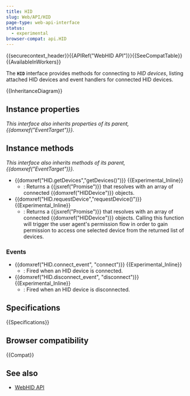 ```yaml
---
title: HID
slug: Web/API/HID
page-type: web-api-interface
status:
  - experimental
browser-compat: api.HID
---
```


{{securecontext_header}}{{APIRef("WebHID API")}}{{SeeCompatTable}}{{AvailableInWorkers}}

The **`HID`** interface provides methods for connecting to _HID devices_, listing attached HID devices and event handlers for connected HID devices.

{{InheritanceDiagram}}

## Instance properties

_This interface also inherits properties of its parent, {{domxref("EventTarget")}}._

## Instance methods

_This interface also inherits methods of its parent, {{domxref("EventTarget")}}._

- {{domxref("HID.getDevices","getDevices()")}} {{Experimental_Inline}}
  - : Returns a {{jsxref("Promise")}} that resolves with an array of connected {{domxref("HIDDevice")}} objects.
- {{domxref("HID.requestDevice","requestDevice()")}} {{Experimental_Inline}}
  - : Returns a {{jsxref("Promise")}} that resolves with an array of connected {{domxref("HIDDevice")}} objects. Calling this function will trigger the user agent's permission flow in order to gain permission to access one selected device from the returned list of devices.

### Events

- {{domxref("HID.connect_event", "connect")}} {{Experimental_Inline}}
  - : Fired when an HID device is connected.
- {{domxref("HID.disconnect_event", "disconnect")}} {{Experimental_Inline}}
  - : Fired when an HID device is disconnected.

## Specifications

{{Specifications}}

## Browser compatibility

{{Compat}}

## See also

- [WebHID API](/en-US/docs/Web/API/WebHID_API)
